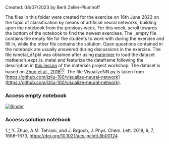Created: 08/07/2023 by Berit Zeller-Plumhoff

The files in this folder were created for the exercise on 16th June 2023 on the topic of classification by means of artificial neural networks, building upon the notebook from the previous week. For this week, scroll towards the bottom of the notebook to find the newest exercises. 
The _empty file contains the empty file for the students to work with during the exercise and fill in, while the other file contains the solution. Open questions contained in the notebook are usually answered during discussions in the exercise. The file ismetal_df.pkl was obtained after using [matminer](https://hackingmaterials.lbl.gov/matminer/#) to load the dataset matbench_expt_is_metal and featurize the dataframe following the description in [this lesson](https://workshop.materialsproject.org/lessons/08_ml_matminer/matminer-notes/) of the materials project workshop. The dataset is based on [Zhuo et al., 2018](https://pubs.acs.org/doi/pdf/10.1021/acs.jpclett.8b00124)<a name="cite_ref-1"></a>[<sup>[1]</sup>](#cite_note-1). The file VisualizeNN.py is taken from [https://github.com/jzliu-100/visualize-neural-network](https://github.com/jzliu-100/visualize-neural-network).

### Access empty notebook

[![Binder](https://mybinder.org/badge_logo.svg)](https://mybinder.org/v2/gh/beritzellerplumhoff/teaching_ds_2023/HEAD?labpath=jupyter%20notebooks%2F20230616_neural_networks%2F20230616_Classification_ROC_knn_DecTree_RF_SVM_NN_empty.ipynb)

### Access solution notebook



<a name="cite_note-1"></a>1.[^](#cite_ref-1) Y. Zhuo, A.M. Tehrani, and J. Brgoch, J. Phys. Chem. Lett. 2018, 9, 7, 1668–1673, https://doi.org/10.1021/acs.jpclett.8b00124

